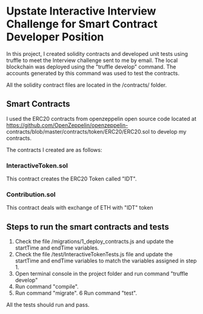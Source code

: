 # Upstate Interactive Interview Challenge for Smart Contract Developer Position

In this project, I created solidity contracts and developed unit tests using truffle to meet the Interview challenge sent to me by email. The local blockchain 
was deployed using the "truffle develop" command. The accounts generated by this command was used to test the contracts.

All the solidity contract files are located in the /contracts/ folder.

## Smart Contracts
I used the ERC20 contracts from openzeppelin open source code located at https://github.com/OpenZeppelin/openzeppelin-
contracts/blob/master/contracts/token/ERC20/ERC20.sol to develop my contracts.

The contracts I created are as follows:
### InteractiveToken.sol
This contract creates the ERC20 Token called "IDT".

### Contribution.sol
This contract deals with exchange of ETH with "IDT" token

## Steps to run the smart contracts and tests
1. Check the file /migrations/1_deploy_contracts.js and update the startTime and endTime variables. 
2. Check the file /test/InteractiveTokenTests.js file and update the startTime and endTime variables to match the variables assigned in step 1.
3. Open terminal console in the project folder and run command "truffle develop"
4. Run command "compile". 
5. Run command "migrate".
6  Run command "test".

All the tests should run and pass.
